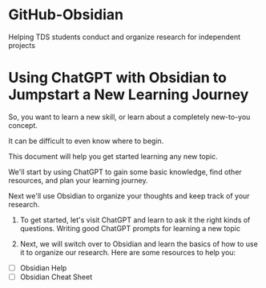 # GitHub-Obsidian
Helping TDS students conduct and organize research for independent projects


# Using ChatGPT with Obsidian to Jumpstart a New Learning Journey
So, you want to learn a new skill, or learn about a completely new-to-you concept.

It can be difficult to even know where to begin.

This document will help you get started learning any new topic.

We'll start by using ChatGPT to gain some basic knowledge, find other resources, and plan your learning journey.

Next we'll use Obsidian to organize your thoughts and keep track of your research.

1. To get started, let's visit ChatGPT and learn to ask it the right kinds of questions. Writing good ChatGPT prompts for learning a new topic

2. Next, we will switch over to Obsidian and learn the basics of how to use it to organize our research. Here are some resources to help you:

- [ ] Obsidian Help
- [ ] Obsidian Cheat Sheet
